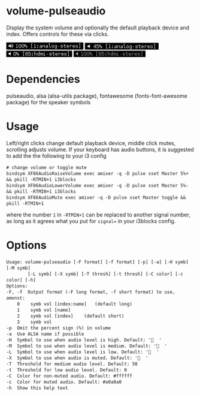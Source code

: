 # volume-pulseaudio

Display the system volume and
optionally the default playback device and index.
Offers controls for these via clicks.

![](volume-pulseaudio-high.png)
![](volume-pulseaudio-med.png)
![](volume-pulseaudio-low.png)
![](volume-pulseaudio-mute.png)

# Dependencies

pulseaudio, alsa (alsa-utils package), fontawesome (fonts-font-awesome package) for the speaker symbols

# Usage

Left/right clicks change default playback device, middle click mutes, scrolling
adjusts volume. If your keyboard has audio buttons, it is suggested to add the
the following to your i3 config

```
# change volume or toggle mute
bindsym XF86AudioRaiseVolume exec amixer -q -D pulse sset Master 5%+ && pkill -RTMIN+1 i3blocks 
bindsym XF86AudioLowerVolume exec amixer -q -D pulse sset Master 5%- && pkill -RTMIN+1 i3blocks
bindsym XF86AudioMute exec amixer -q -D pulse sset Master toggle && pkill -RTMIN+1
```

where the number `1` in `-RTMIN+1` can be replaced to another signal number,
as long as it agrees what you put for `signal=` in your i3blocks config.

# Options

```
Usage: volume-pulseaudio [-F format] [-f format] [-p] [-a] [-H symb] [-M symb]
        [-L symb] [-X symb] [-T thresh] [-t thresh] [-C color] [-c color] [-h]
Options:
-F, -f	Output format (-F long format, -f short format) to use, amonst:
	0	 symb vol [index:name]	 (default long)
	1	 symb vol [name]
	2	 symb vol [index]	 (default short)
	3	 symb vol
-p	Omit the percent sign (%) in volume
-a	Use ALSA name if possible
-H	Symbol to use when audio level is high. Default: '  '
-M	Symbol to use when audio level is medium. Default: '  '
-L	Symbol to use when audio level is low. Default: '  '
-X	Symbol to use when audio is muted. Default: '  '
-T	Threshold for medium audio level. Default: 50
-t	Threshold for low audio level. Default: 0
-C	Color for non-muted audio. Default: #ffffff
-c	Color for muted audio. Default: #a0a0a0
-h	Show this help text
```
